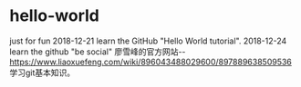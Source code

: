 # hello-world
just for fun
2018-12-21 learn the GitHub "Hello World tutorial".
2018-12-24 learn the github "be social"
廖雪峰的官方网站--https://www.liaoxuefeng.com/wiki/896043488029600/897889638509536 学习git基本知识。
